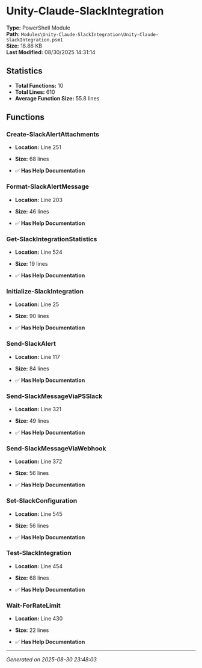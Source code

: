 # Unity-Claude-SlackIntegration

**Type:** PowerShell Module  
**Path:** `Modules\Unity-Claude-SlackIntegration\Unity-Claude-SlackIntegration.psm1`  
**Size:** 18.86 KB  
**Last Modified:** 08/30/2025 14:31:14  

## Statistics

- **Total Functions:** 10
- **Total Lines:** 610
- **Average Function Size:** 55.8 lines

## Functions


### Create-SlackAlertAttachments

- **Location:** Line 251
- **Size:** 68 lines

- ✅ **Has Help Documentation** 
### Format-SlackAlertMessage

- **Location:** Line 203
- **Size:** 46 lines

- ✅ **Has Help Documentation** 
### Get-SlackIntegrationStatistics

- **Location:** Line 524
- **Size:** 19 lines

- ✅ **Has Help Documentation** 
### Initialize-SlackIntegration

- **Location:** Line 25
- **Size:** 90 lines

- ✅ **Has Help Documentation** 
### Send-SlackAlert

- **Location:** Line 117
- **Size:** 84 lines

- ✅ **Has Help Documentation** 
### Send-SlackMessageViaPSSlack

- **Location:** Line 321
- **Size:** 49 lines

- ✅ **Has Help Documentation** 
### Send-SlackMessageViaWebhook

- **Location:** Line 372
- **Size:** 56 lines

- ✅ **Has Help Documentation** 
### Set-SlackConfiguration

- **Location:** Line 545
- **Size:** 56 lines

- ✅ **Has Help Documentation** 
### Test-SlackIntegration

- **Location:** Line 454
- **Size:** 68 lines

- ✅ **Has Help Documentation** 
### Wait-ForRateLimit

- **Location:** Line 430
- **Size:** 22 lines

- ✅ **Has Help Documentation**

---
*Generated on 2025-08-30 23:48:03*
